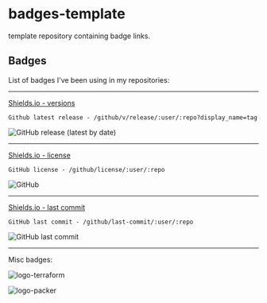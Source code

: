 # badges-template

template repository containing badge links.

## Badges

List of badges I've been using in my repositories:

---

[Shields.io - versions](https://shields.io/category/version)

`Github latest release - /github/v/release/:user/:repo?display_name=tag`

![GitHub release (latest by date)](https://img.shields.io/github/v/release/jlambert229/terraform-vsphere-deploy?style=for-the-badge)

---

[Shields.io - license](https://shields.io/category/license)

`GitHub license - /github/license/:user/:repo`

![GitHub](https://img.shields.io/github/license/jlambert229/terraform-vsphere-deploy?style=for-the-badge)

---

[Shields.io - last commit](https://shields.io/category/activity)

`GitHub last commit - /github/last-commit/:user/:repo`

![GitHub last commit](https://img.shields.io/github/last-commit/jlambert229/terraform-vsphere-deploy?style=for-the-badge)

---

Misc badges:

![logo-terraform](https://img.shields.io/badge/-terraform-blueviolet?style=for-the-badge&logo=terraform)

![logo-packer](https://img.shields.io/badge/-packer-blue?style=for-the-badge&logo=packer)
